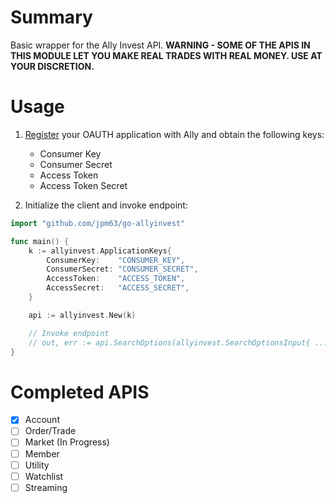 # Summary
Basic wrapper for the Ally Invest API. **WARNING - SOME OF THE APIS IN THIS MODULE LET YOU MAKE REAL TRADES WITH REAL MONEY. USE AT YOUR DISCRETION.**

# Usage
1. [Register](https://www.ally.com/api/invest/documentation/getting-started/) your OAUTH application with Ally and obtain the following keys:
    - Consumer Key
    - Consumer Secret
    - Access Token
    - Access Token Secret

2. Initialize the client and invoke endpoint:

```go
import "github.com/jpm63/go-allyinvest"

func main() {
    k := allyinvest.ApplicationKeys{
		ConsumerKey:    "CONSUMER_KEY",
		ConsumerSecret: "CONSUMER_SECRET",
		AccessToken:    "ACCESS_TOKEN",
		AccessSecret:   "ACCESS_SECRET",
	}

	api := allyinvest.New(k)

    // Invoke endpoint
    // out, err := api.SearchOptions(allyinvest.SearchOptionsInput{ ... })
}
```

# Completed APIS
- [X] Account
- [ ] Order/Trade
- [ ] Market (In Progress)
- [ ] Member
- [ ] Utility
- [ ] Watchlist
- [ ] Streaming